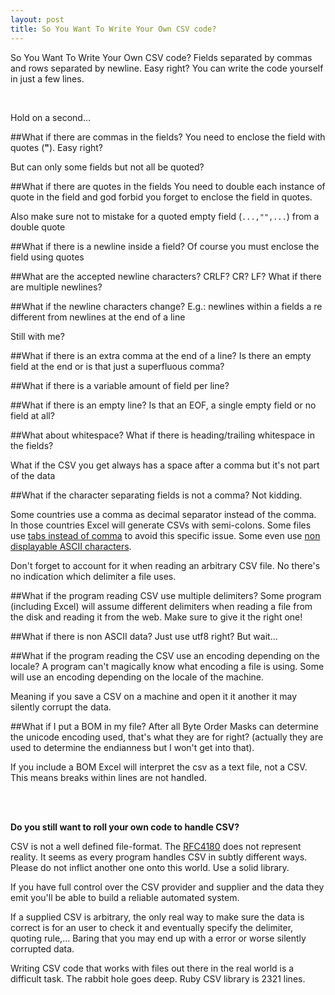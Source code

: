 ```yaml
---
layout: post
title: So You Want To Write Your Own CSV code?
---
```

So You Want To Write Your Own CSV code? Fields separated by commas and rows separated by newline. Easy right? You can write the code yourself in just a few lines.

<br>

Hold on a second...

##What if there are commas in the fields?
You need to enclose the field with quotes (__"__).
Easy right?

But can only some fields but not all be quoted?

##What if there are quotes in the fields
You need to double each instance of quote in the field and god forbid you forget to enclose the field in quotes.

Also make sure not to mistake for a quoted empty field (`...,"",...`) from a double quote

##What if there is a newline inside a field?
Of course you must enclose the field using quotes

##What are the accepted newline characters?
CRLF? CR? LF? What if there are multiple newlines?

##What if the newline characters change?
E.g.: newlines within a fields a re different from newlines at the end of a line


Still with me?

##What if there is an extra comma at the end of a line?
Is there an empty field at the end or is that just a superfluous comma?

##What if there is a variable amount of field per line?

##What if there is an empty line?
Is that an EOF, a single empty field or no field at all?

##What about whitespace?
What if there is heading/trailing whitespace in the fields? 

What if the CSV you get always has a space after a comma but it's not part of the data

##What if the character separating fields is not a comma?
Not kidding. 

Some countries use a comma as decimal separator instead of the comma. In those countries Excel will generate CSVs with semi-colons. Some files use [tabs instead of comma](https://en.wikipedia.org/wiki/Tab_separated_values) to avoid this specific issue. Some even use [non displayable ASCII characters](https://ronaldduncan.wordpress.com/2009/10/31/text-file-formats-ascii-delimited-text-not-csv-or-tab-delimited-text/).

Don't forget to account for it when reading an arbitrary CSV file. No there's no indication which delimiter a file uses.

##What if the program reading CSV use multiple delimiters?
Some program (including Excel) will assume different delimiters when reading a file from the disk and reading it from the web. Make sure to give it the right one!

##What if there is non ASCII data?
Just use utf8 right? But wait...

##What if the program reading the CSV use an encoding depending on the locale?
A program can't magically know what encoding a file is using. Some will use an encoding depending on the locale of the machine.

Meaning if you save a CSV on a machine and open it it another it may silently corrupt the data.

##What if I put a BOM in my file?
After all Byte Order Masks can determine the unicode encoding used, that's what they are for right? (actually they are used to determine the endianness but I won't get into that).

If you include a BOM Excel will interpret the csv as a text file, not a CSV. This means breaks within lines are not handled. 

<br>
<br>

__Do you still want to roll your own code to handle CSV?__

CSV is not a well defined file-format. The [RFC4180](http://tools.ietf.org/html/rfc4180) does not represent reality. It seems as every program handles CSV in subtly different ways. Please do not inflict another one onto this world. Use a solid library. 


If you have full control over the CSV provider and supplier and the data they emit you'll be able to build a reliable automated system.

If a supplied CSV is arbitrary, the only real way to make sure the data is correct is for an user to check it and eventually specify the delimiter, quoting rule,... Baring that  you may end up with a error or worse silently corrupted data.


Writing CSV code that works with files out there in the real world is a difficult task. The rabbit hole goes deep. Ruby CSV library is 2321 lines.